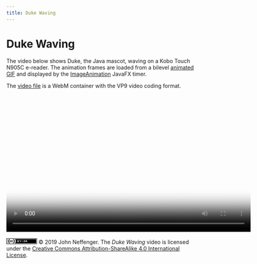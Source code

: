 ```yaml
---
title: Duke Waving
---
```


# Duke Waving

The video below shows Duke, the Java mascot, waving on a Kobo Touch N905C e-reader. The animation frames are loaded from a bilevel [animated GIF](https://github.com/jgneff/gif-duke) and displayed by the [ImageAnimation](https://github.com/jgneff/epd-javafx/blob/master/src/org/status6/epd/javafx/ImageAnimation.java) JavaFX timer.

The [video file](videos/duke-2019-03-22.webm "Download") is a WebM container with the VP9 video coding format.

<video src="videos/duke-2019-03-22.webm" poster="images/duke-2019-03-22-360.png" width="640" height="360" controls>
<p><em>To watch the video here, your browser must support the WebM format with VP9 encoding.</em></p>
</video>

[![CC BY-SA 4.0](images/by-sa.png)](http://creativecommons.org/licenses/by-sa/4.0/) © 2019 John Neffenger. The *Duke Waving* video is licensed under the [Creative Commons Attribution-ShareAlike 4.0 International License](http://creativecommons.org/licenses/by-sa/4.0/).
